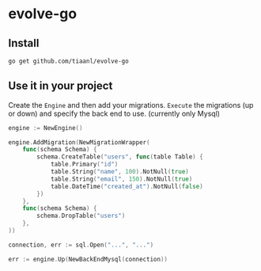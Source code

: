 # evolve-go

## Install

```bash
go get github.com/tiaanl/evolve-go
```

## Use it in your project

Create the `Engine` and then add your migrations.  `Execute` the migrations (up or down) and specify the back end to use. (currently only Mysql)

```go
engine := NewEngine()

engine.AddMigration(NewMigrationWrapper(
    func(schema Schema) {
        schema.CreateTable("users", func(table Table) {
            table.Primary("id")
            table.String("name", 100).NotNull(true)
            table.String("email", 150).NotNull(true)
            table.DateTime("created_at").NotNull(false)
        })
    },
    func(schema Schema) {
        schema.DropTable("users")
    },
))

connection, err := sql.Open("...", "...")

err := engine.Up(NewBackEndMysql(connection))
```
